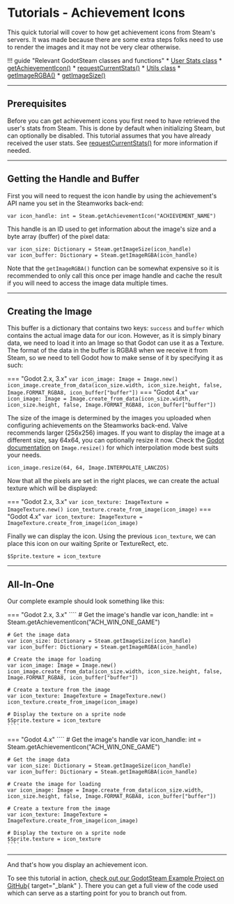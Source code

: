 # Tutorials - Achievement Icons

This quick tutorial will cover to how get achievement icons from Steam's servers. It was made because there are some extra steps folks need to use to render the images and it may not be very clear otherwise.

<div class="start-grid" markdown>

!!! guide "Relevant GodotSteam classes and functions"
	* [User Stats class](../classes/user_stats.md)
		* [getAchievementIcon()](../classes/user_stats.md#getachievementicon)
		* [requestCurrentStats()](../classes/user_stats.md#requestcurrentstats)
	* [Utils class](../classes/utils.md)
		* [getImageRGBA()](../classes/utils.md#getimagergba)
		* [getImageSize()](../classes/utils.md#getimagesize)
</div>

---

## Prerequisites

Before you can get achievement icons you first need to have retrieved the user's stats from Steam. This is done by default when initializing Steam, but can optionally be disabled. This tutorial assumes that you have already received the user stats. See [requestCurrentStats()](../classes/user_stats.md#requestcurrentstats) for more information if needed.

---

## Getting the Handle and Buffer

First you will need to request the icon handle by using the achievement's API name you set in the Steamworks back-end:

````
var icon_handle: int = Steam.getAchievementIcon("ACHIEVEMENT_NAME")
````

This handle is an ID used to get information about the image's size and a byte array (buffer) of the pixel data:

````
var icon_size: Dictionary = Steam.getImageSize(icon_handle)
var icon_buffer: Dictionary = Steam.getImageRGBA(icon_handle)
````

Note that the `getImageRGBA()` function can be somewhat expensive so it is recommended to only call this once per image handle and cache the result if you will need to access the image data multiple times.

---

## Creating the Image

This buffer is a dictionary that contains two keys: `success` and `buffer` which contains the actual image data for our icon. However, as it is simply binary data, we need to load it into an Image so that Godot can use it as a Texture. The format of the data in the buffer is RGBA8 when we receive it from Steam, so we need to tell Godot how to make sense of it by specifying it as such:

=== "Godot 2.x, 3.x"
	````
	var icon_image: Image = Image.new()
	icon_image.create_from_data(icon_size.width, icon_size.height, false, Image.FORMAT_RGBA8, icon_buffer["buffer"])
	````
=== "Godot 4.x"
	````
	var icon_image: Image = Image.create_from_data(icon_size.width, icon_size.height, false, Image.FORMAT_RGBA8, icon_buffer["buffer"])
	````

The size of the image is determined by the images you uploaded when configuring achievements on the Steamworks back-end. Valve recommends larger (256x256) images. If you want to display the image at a different size, say 64x64, you can optionally resize it now. Check the [Godot documentation](https://docs.godotengine.org/en/stable/classes/class_image.html#class-image-method-resize) on `Image.resize()` for which interpolation mode best suits your needs.

````
icon_image.resize(64, 64, Image.INTERPOLATE_LANCZOS)
````

Now that all the pixels are set in the right places, we can create the actual texture which will be displayed:

=== "Godot 2.x, 3.x"
	````
	var icon_texture: ImageTexture = ImageTexture.new()
	icon_texture.create_from_image(icon_image)
	````
=== "Godot 4.x"
	````
	var icon_texture: ImageTexture = ImageTexture.create_from_image(icon_image)
	````

Finally we can display the icon. Using the previous `icon_texture`, we can place this icon on our waiting Sprite or TextureRect, etc.

````
$Sprite.texture = icon_texture
````

---

## All-In-One

Our complete example should look something like this:

=== "Godot 2.x, 3.x"
	````
	# Get the image's handle
	var icon_handle: int = Steam.getAchievementIcon("ACH_WIN_ONE_GAME")

	# Get the image data
	var icon_size: Dictionary = Steam.getImageSize(icon_handle)
	var icon_buffer: Dictionary = Steam.getImageRGBA(icon_handle)

	# Create the image for loading
	var icon_image: Image = Image.new()
	icon_image.create_from_data(icon_size.width, icon_size.height, false, Image.FORMAT_RGBA8, icon_buffer["buffer"])

	# Create a texture from the image
	var icon_texture: ImageTexture = ImageTexture.new()
	icon_texture.create_from_image(icon_image)

	# Display the texture on a sprite node
	$Sprite.texture = icon_texture
	````
=== "Godot 4.x"
	````
	# Get the image's handle
	var icon_handle: int = Steam.getAchievementIcon("ACH_WIN_ONE_GAME")

	# Get the image data
	var icon_size: Dictionary = Steam.getImageSize(icon_handle)
	var icon_buffer: Dictionary = Steam.getImageRGBA(icon_handle)

	# Create the image for loading
	var icon_image: Image = Image.create_from_data(icon_size.width, icon_size.height, false, Image.FORMAT_RGBA8, icon_buffer["buffer"])

	# Create a texture from the image
	var icon_texture: ImageTexture = ImageTexture.create_from_image(icon_image)
	
	# Display the texture on a sprite node
	$Sprite.texture = icon_texture
	````

---

And that's how you display an achievement icon.

To see this tutorial in action, [check out our GodotSteam Example Project on GitHub](https://github.com/CoaguCo-Industries/GodotSteam-Example-Project){ target="\_blank" }. There you can get a full view of the code used which can serve as a starting point for you to branch out from.
